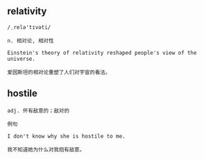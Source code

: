 ## relativity
```
/ˌrelə'tɪvəti/

n. 相对论, 相对性

Einstein's theory of relativity reshaped people's view of the universe.

爱因斯坦的相对论重塑了人们对宇宙的看法。
```
## hostile
```
adj. 怀有敌意的；敌对的

例句

I don't know why she is hostile to me.

我不知道她为什么对我抱有敌意。
```